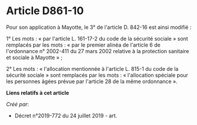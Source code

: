 # Article D861-10

Pour son application à Mayotte, le 3° de l'article D. 842-16 est ainsi modifié :

1° Les mots : « par l'article L. 161-17-2 du code de la sécurité sociale » sont remplacés par les mots : « par le premier
alinéa de l'article 6 de l'ordonnance n° 2002-411 du 27 mars 2002 relative à la protection sanitaire et sociale à Mayotte » ;

2° Les mots : « l'allocation mentionnée à l'article L. 815-1 du code de la sécurité sociale » sont remplacés par les mots :
« l'allocation spéciale pour les personnes âgées prévue par l'article 28 de la même ordonnance ».

**Liens relatifs à cet article**

_Créé par_:

  - Décret n°2019-772 du 24 juillet 2019 - art.
